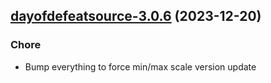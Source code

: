 

## [dayofdefeatsource-3.0.6](https://github.com/truecharts/charts/compare/dayofdefeatsource-3.0.5...dayofdefeatsource-3.0.6) (2023-12-20)

### Chore

- Bump everything to force min/max scale version update
  
  